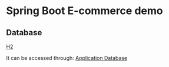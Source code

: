 # Spring Boot E-commerce demo

## Database
[H2](https://www.h2database.com/html/main.html)

It can be accessed through:
[Application Database](http://localhost:8080/h2)